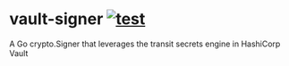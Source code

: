 # vault-signer [![test](https://github.com/chrishoffman/vault-signer/workflows/test/badge.svg?branch=main)](https://github.com/chrishoffman/vault-signer/actions/workflows/test.yml)
A Go crypto.Signer that leverages the transit secrets engine in HashiCorp Vault
